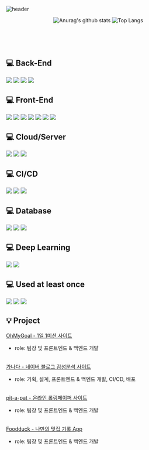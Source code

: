 ![header](https://capsule-render.vercel.app/api?type=waving&color=0:5cdaff,100:5ca7ff&height=300&section=header&text=안녕하세요.&fontSize=90&fontColor=ffffff)

<div align=center>

![Anurag's github stats](https://github-readme-stats.vercel.app/api?username=Nyoungsun&show_icons=true&theme=tokyonight)
![Top Langs](https://github-readme-stats.vercel.app/api/top-langs/?username=Nyoungsun&layout=compact&theme=tokyonight)
</div>

<div>
  <br>
  <br>
  <br>
  <h2> 💻 Back-End </h2>
  <img src="https://img.shields.io/badge/spring-6DB33F?style=for-the-badge&logo=spring&logoColor=white"> 
  <img src="https://img.shields.io/badge/springboot-6DB33F?style=for-the-badge&logo=springboot&logoColor=white"> 
  <img src="https://img.shields.io/badge/django-092E20?style=for-the-badge&logo=django&logoColor=white"> 
  <img src="https://img.shields.io/badge/Node.js-339933?style=for-the-badge&logo=Node.js&logoColor=white">
  <br>
  <h2> 💻 Front-End </h2>
  <img src="https://img.shields.io/badge/HTML-E34F26?style=for-the-badge&logo=HTML5&logoColor=white">
  <img src="https://img.shields.io/badge/CSS-1572B6?style=for-the-badge&logo=CSS3&logoColor=white">
  <img src="https://img.shields.io/badge/JavaScript-F7DF1E?style=for-the-badge&logo=JavaScript&logoColor=black">
  <img src="https://img.shields.io/badge/jquery-0769AD?style=for-the-badge&logo=jquery&logoColor=white">
  <img src="https://img.shields.io/badge/react-61DAFB?style=for-the-badge&logo=react&logoColor=black">
  <img src="https://img.shields.io/badge/redux-764ABC?style=for-the-badge&logo=redux&logoColor=white">
  <img src="https://img.shields.io/badge/axios-5A29E4?style=for-the-badge&logo=axios&logoColor=white">
  <br>
  <h2> 💻 Cloud/Server </h2>
  <img src="https://img.shields.io/badge/NCP-03C75A?style=for-the-badge&logo=naver&logoColor=white">
  <img src="https://img.shields.io/badge/centos-262577?style=for-the-badge&logo=centos&logoColor=black">
  <img src="https://img.shields.io/badge/Ubuntu-E95420?style=for-the-badge&logo=Ubuntu&logoColor=white">
  <br>
  <h2> 💻 CI/CD </h2>
  <img src="https://img.shields.io/badge/GitHub-181717?style=for-the-badge&logo=GitHub&logoColor=white">
  <img src="https://img.shields.io/badge/jenkins-D24939?style=for-the-badge&logo=jenkins&logoColor=white">
  <img src="https://img.shields.io/badge/docker-2496ED?style=for-the-badge&logo=docker&logoColor=white">
  <br>
  <h2> 💻 Database </h2>
  <img src="https://img.shields.io/badge/MySQL-4479A1?style=for-the-badge&logo=MySQL&logoColor=white">
  <img src="https://img.shields.io/badge/Oracle-F80000?style=for-the-badge&logo=Oracle&logoColor=white">
  <img src="https://img.shields.io/badge/sqlite-003B57?style=for-the-badge&logo=sqlite&logoColor=white">
  <br>
  <h2> 💻 Deep Learning </h2>
  <img src="https://img.shields.io/badge/TensorFlow-FF6F00?style=for-the-badge&logo=TensorFlow&logoColor=white">
  <img src="https://img.shields.io/badge/Keras-D00000?style=for-the-badge&logo=Keras&logoColor=white">
  <br>
  <h2> 💻 Used at least once </h2>
  <img src="https://img.shields.io/badge/FFmpeg-007808?style=for-the-badge&logo=FFmpeg&logoColor=white">
  <img src="https://img.shields.io/badge/DE1Soc-000080?style=for-the-badge&logo=DE1SoC&logoColor=white">
  <img src="https://img.shields.io/badge/ftkimager-cccc99?style=for-the-badge&logo=ftkimager&logoColor=white">
  <h2> 💡 Project </h2>
  <a href="https://github.com/Nyoungsun/OhMyGoal">OhMyGoal - 1일 1미션 사이트</a><br>
  <ul><li>role: 팀장 및 프론트엔드 & 백엔드 개발</li></ul><br>
  <a href="https://github.com/Nyoungsun/GANADA">가나다 - 네이버 블로그 감성분석 사이트</a><br>
  <ul><li>role: 기획, 설계, 프론트엔드 & 백엔드 개발, CI/CD, 배포 </li></ul><br>
  <a href="https://github.com/Nyoungsun/pit-a-pat">pit-a-pat - 온라인 롤링페이퍼 사이트</a><br>
  <ul><li>role: 팀장 및 프론트엔드 & 백엔드 개발</li></ul><br>
  <a href="https://github.com/Nyoungsun/Foodduck">Foodduck - 나만의 맛집 기록 App</a><br>
  <ul><li>role: 팀장 및 프론트엔드 & 백엔드 개발</li></ul><br>
</div>
